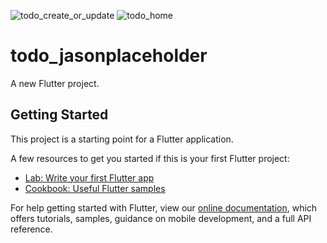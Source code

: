 ![todo_create_or_update](https://github.com/user-attachments/assets/d397d19f-4168-4a75-9e8c-530d3310c000)   ![todo_home](https://github.com/user-attachments/assets/5fc6bf04-1fcd-4c37-a654-98271ed7e6d7)
# todo_jasonplaceholder

A new Flutter project.

## Getting Started

This project is a starting point for a Flutter application.

A few resources to get you started if this is your first Flutter project:

- [Lab: Write your first Flutter app](https://flutter.dev/docs/get-started/codelab)
- [Cookbook: Useful Flutter samples](https://flutter.dev/docs/cookbook)

For help getting started with Flutter, view our
[online documentation](https://flutter.dev/docs), which offers tutorials,
samples, guidance on mobile development, and a full API reference.
